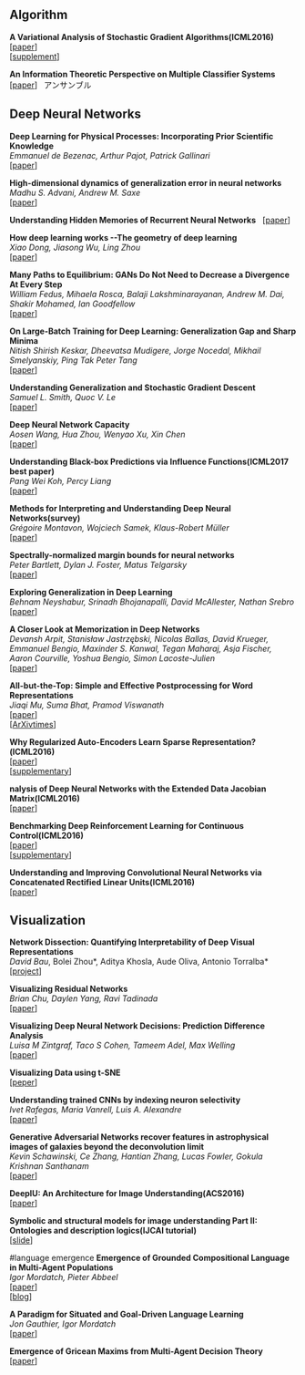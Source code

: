 ## Algorithm  
**A Variational Analysis of Stochastic Gradient Algorithms(ICML2016)**  
[[paper](http://jmlr.org/proceedings/papers/v48/mandt16.pdf)]  
[[supplement](http://jmlr.org/proceedings/papers/v48/mandt16-supp.pdf)]  

**An Information Theoretic Perspective on Multiple Classifier Systems**
[[paper](https://pdfs.semanticscholar.org/1ff2/239cdebdf97ccfac2d2759355ed9c6f52888.pdf)]  
アンサンブル  

## Deep Neural Networks  
**Deep Learning for Physical Processes: Incorporating Prior Scientific Knowledge**  
*Emmanuel de Bezenac, Arthur Pajot, Patrick Gallinari*  
[[paper](https://arxiv.org/abs/1711.07970)]  

**High-dimensional dynamics of generalization error in neural networks**  
*Madhu S. Advani, Andrew M. Saxe*  
[[paper](https://arxiv.org/abs/1710.03667)]  

**Understanding Hidden Memories of Recurrent Neural Networks**  
[[paper](http://www.myaooo.com/wp-content/uploads/2017/08/understanding-hidden-memories-camera.pdf)]  

**How deep learning works --The geometry of deep learning**  
*Xiao Dong, Jiasong Wu, Ling Zhou*  
[[paper](https://arxiv.org/abs/1710.10784)]  

**Many Paths to Equilibrium: GANs Do Not Need to Decrease a Divergence At Every Step**  
*William Fedus, Mihaela Rosca, Balaji Lakshminarayanan, Andrew M. Dai, Shakir Mohamed, Ian Goodfellow*  
[[paper](https://arxiv.org/abs/1710.08446)]  

**On Large-Batch Training for Deep Learning: Generalization Gap and Sharp Minima**  
*Nitish Shirish Keskar, Dheevatsa Mudigere, Jorge Nocedal, Mikhail Smelyanskiy, Ping Tak Peter Tang*  
[[paper](https://arxiv.org/abs/1609.04836)]  

**Understanding Generalization and Stochastic Gradient Descent**  
*Samuel L. Smith, Quoc V. Le*  
[[paper](https://arxiv.org/abs/1710.06451)]  

**Deep Neural Network Capacity**  
*Aosen Wang, Hua Zhou, Wenyao Xu, Xin Chen*  
[[paper](https://arxiv.org/abs/1708.05029v1)]  

**Understanding Black-box Predictions via Influence Functions(ICML2017 best paper)**  
*Pang Wei Koh, Percy Liang*  
[[paper](https://arxiv.org/abs/1703.04730)]  

**Methods for Interpreting and Understanding Deep Neural Networks(survey)**  
*Grégoire Montavon, Wojciech Samek, Klaus-Robert Müller*  
[[paper](https://arxiv.org/abs/1706.07979)]  

**Spectrally-normalized margin bounds for neural networks**  
*Peter Bartlett, Dylan J. Foster, Matus Telgarsky*  
[[paper](https://arxiv.org/abs/1706.08498)]  

**Exploring Generalization in Deep Learning**  
*Behnam Neyshabur, Srinadh Bhojanapalli, David McAllester, Nathan Srebro*  
[[paper](https://arxiv.org/abs/1706.08947)]  

**A Closer Look at Memorization in Deep Networks**  
*Devansh Arpit, Stanisław Jastrzębski, Nicolas Ballas, David Krueger, Emmanuel Bengio, Maxinder S. Kanwal, Tegan Maharaj, Asja Fischer, Aaron Courville, Yoshua Bengio, Simon Lacoste-Julien*  
[[paper](https://arxiv.org/abs/1706.05394)]  

**All-but-the-Top: Simple and Effective Postprocessing for Word Representations**  
*Jiaqi Mu, Suma Bhat, Pramod Viswanath*  
[[paper](https://arxiv.org/abs/1702.01417)]  
[[ArXivtimes](https://github.com/arXivTimes/arXivTimes/issues/203)]  

**Why Regularized Auto-Encoders Learn Sparse Representation?(ICML2016)**  
[[paper](http://jmlr.org/proceedings/papers/v48/arpita16.pdf)]  
[[supplementary](http://jmlr.org/proceedings/papers/v48/arpita16-supp.pdf)]  

**nalysis of Deep Neural Networks with the Extended Data Jacobian Matrix(ICML2016)**  
[[paper](http://jmlr.org/proceedings/papers/v48/wanga16.pdf)]  

**Benchmarking Deep Reinforcement Learning for Continuous Control(ICML2016)**  
[[paper](http://jmlr.org/proceedings/papers/v48/duan16.pdf)]  
[[supplementary](http://jmlr.org/proceedings/papers/v48/duan16-supp.pdf)]  

**Understanding and Improving Convolutional Neural Networks via Concatenated Rectified Linear Units(ICML2016)**  
[[paper](http://jmlr.org/proceedings/papers/v48/shang16.pdf)]  


## Visualization
**Network Dissection: Quantifying Interpretability of Deep Visual Representations**  
*David Bau*, Bolei Zhou*, Aditya Khosla, Aude Oliva, Antonio Torralba*   
[[project](http://netdissect.csail.mit.edu/)]   

**Visualizing Residual Networks**  
*Brian Chu, Daylen Yang, Ravi Tadinada*  
[[paper](https://arxiv.org/abs/1701.02362v1)]  

**Visualizing Deep Neural Network Decisions: Prediction Difference Analysis**  
*Luisa M Zintgraf, Taco S Cohen, Tameem Adel, Max Welling*  
[[paper](https://arxiv.org/abs/1702.04595v1)]  

**Visualizing Data using t-SNE**  
[[peper](http://jmlr.org/papers/volume9/vandermaaten08a/vandermaaten08a.pdf)]  

**Understanding trained CNNs by indexing neuron selectivity**  
*Ivet Rafegas, Maria Vanrell, Luis A. Alexandre*  
[[paper](https://arxiv.org/abs/1702.00382v1)]  

**Generative Adversarial Networks recover features in astrophysical images of galaxies beyond the deconvolution limit**  
*Kevin Schawinski, Ce Zhang, Hantian Zhang, Lucas Fowler, Gokula Krishnan Santhanam*  
[[paper](https://arxiv.org/abs/1702.00403)]  

**DeepIU: An Architecture for Image Understanding(ACS2016)**  
[[paper](http://www.cogsys.org/papers/ACS2016/Papers/Aditya_et.al-ACS-2016.pdf)]  

**Symbolic and structural models for image understanding Part II: Ontologies and description logics(IJCAI tutorial)**  
[[slide](http://perso.telecom-paristech.fr/~bloch/IJCAI/slides_IJCAI_Tutorial_DL.pdf)]  

#language emergence
**Emergence of Grounded Compositional Language in Multi-Agent Populations**  
*Igor Mordatch, Pieter Abbeel*  
[[paper](https://arxiv.org/abs/1703.04908)]  
[[blog](https://blog.openai.com/learning-to-communicate/)]  

**A Paradigm for Situated and Goal-Driven Language Learning**  
*Jon Gauthier, Igor Mordatch*  
[[paper](https://arxiv.org/abs/1610.03585)]  

**Emergence of Gricean Maxims from Multi-Agent Decision Theory**  
[[paper](https://nlp.stanford.edu/pubs/cards-naacl2013.pdf)]  

